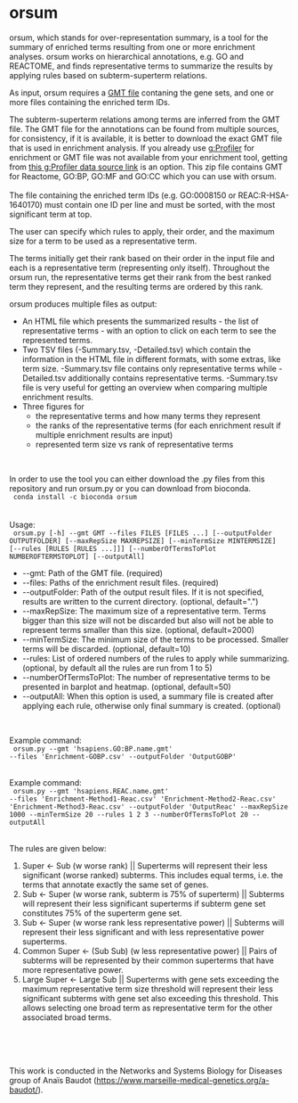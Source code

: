 # orsum
orsum, which stands for over-representation summary, is a tool for the summary of enriched terms resulting from one or more enrichment analyses. orsum works on hierarchical annotations, e.g. GO and REACTOME, and finds representative terms to summarize the results by applying rules based on subterm-superterm relations.<br>

As input, orsum requires a <a href=https://software.broadinstitute.org/cancer/software/gsea/wiki/index.php/Data_formats#GMT:_Gene_Matrix_Transposed_file_format_.28.2A.gmt.29>GMT file</a> contaning the gene sets, and one or more files containing the enriched term IDs.<br>

The subterm-superterm relations among terms are inferred from the GMT file. The GMT file for the annotations can be found from multiple sources, for consistency, if it is available, it is better to download the exact GMT file that is used in enrichment analysis. If you already use <a href=https://biit.cs.ut.ee/gprofiler/gost>g:Profiler</a> for enrichment or GMT file was not available from your enrichment tool, getting from <a href=https://biit.cs.ut.ee/gprofiler/static/gprofiler_hsapiens.name.zip>this g:Profiler data source link</a> is an option. This zip file contains GMT for Reactome, GO:BP, GO:MF and GO:CC which you can use with orsum.<br><br>
The file containing the enriched term IDs (e.g. GO:0008150 or REAC:R-HSA-1640170) must contain one ID per line and must be sorted, with the most significant term at top.<br>

The user can specify which rules to apply, their order, and the maximum size for a term to be used as a representative term.<br>

The terms initially get their rank based on their order in the input file and each is a representative term (representing only itself).
Throughout the orsum run, the representative terms get their rank from the best ranked term they represent, and the resulting terms are ordered by this rank.<br>

orsum produces multiple files as output:<br>
<ul>
	<li> An HTML file which presents the summarized results - the list of representative terms - with an option to click on each term to see the represented terms.
	<li> Two TSV files (-Summary.tsv, -Detailed.tsv) which contain the information in the HTML file in different formats, with some extras, like term size. -Summary.tsv file contains only representative terms while -Detailed.tsv additionally contains representative terms. -Summary.tsv file is very useful for getting an overview when comparing multiple enrichment results.
	<li> Three figures for<br>
		<ul>
			<li> the representative terms and how many terms they represent
			<li> the ranks of the representative terms (for each enrichment result if multiple enrichment results are input)
			<li> represented term size vs rank of representative terms <br>
		</ul>
</ul>
<br>

In order to use the tool you can either download the .py files from this repository and run orsum.py or you can download from bioconda.<br>
<code>
conda install -c bioconda orsum
</code><br>
<br>
<br>
Usage:
<br>
<code>
orsum.py [-h] --gmt GMT --files FILES [FILES ...]
                [--outputFolder OUTPUTFOLDER] [--maxRepSize MAXREPSIZE]
                [--minTermSize MINTERMSIZE] [--rules [RULES [RULES ...]]]
                [--numberOfTermsToPlot NUMBEROFTERMSTOPLOT] [--outputAll]
</code>
<br>
<ul>
<li>--gmt: Path of the GMT file. (required)
<li>--files: Paths of the enrichment result files. (required)
<li>--outputFolder: Path of the output result files. If it is not specified, results are written to the current directory. (optional, default=".")
<li>--maxRepSize: The maximum size of a representative term. Terms bigger than this size will not be discarded but also will not be able to represent terms smaller than this size. (optional, default=2000)
<li>--minTermSize: The minimum size of the terms to be processed. Smaller terms will be discarded. (optional, default=10)
<li>--rules: List of ordered numbers of the rules to apply while summarizing. (optional, by default all the rules are run from 1 to 5)
<li>--numberOfTermsToPlot: The number of representative terms to be presented in barplot and heatmap. (optional, default=50)
<li>--outputAll: When this option is used, a summary file is created after applying each rule, otherwise only final summary is created. (optional)


</ul>
<br>

Example command:<br>
<code>
orsum.py --gmt 'hsapiens.GO:BP.name.gmt' --files 'Enrichment-GOBP.csv' --outputFolder 'OutputGOBP'
</code><br>


Example command:<br>
<code>
orsum.py --gmt 'hsapiens.REAC.name.gmt' --files 'Enrichment-Method1-Reac.csv' 'Enrichment-Method2-Reac.csv' 'Enrichment-Method3-Reac.csv' --outputFolder 'OutputReac' --maxRepSize 1000 --minTermSize 20 --rules 1 2 3 --numberOfTermsToPlot 20 --outputAll
</code><br>

The rules are given below:
<ol>
	<li> Super &lt;- Sub (w worse rank) || Superterms will represent their less significant (worse ranked) subterms. This includes equal terms, i.e. the terms that annotate exactly the same set of genes.
	<li> Sub &lt;- Super (w worse rank, subterm is 75% of superterm) || Subterms will represent their less significant  superterms if subterm gene set constitutes 75% of the superterm gene set.
	<li> Sub &lt;- Super (w worse rank less representative power) || Subterms will represent their less significant and with less representative power superterms.
	<li> Common Super &lt;- (Sub Sub) (w less representative power) || Pairs of subterms will be represented by their common superterms that have more representative power.
	<li> Large Super &lt;- Large Sub || Superterms with gene sets exceeding the maximum representative term size threshold will represent their less significant subterms with gene set also exceeding this threshold. This allows selecting one broad term as representative term for the other associated broad terms.
</ol>
<br>
<br>
<br>


This work is conducted in the Networks and Systems Biology for Diseases group of Anaïs Baudot (https://www.marseille-medical-genetics.org/a-baudot/).
